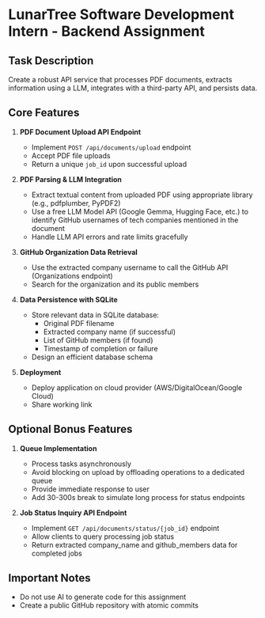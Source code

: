 # LunarTree Software Development Intern - Backend Assignment

## Task Description

Create a robust API service that processes PDF documents, extracts information using a LLM, integrates with a third-party API, and persists data.

## Core Features

1. **PDF Document Upload API Endpoint**
    - Implement `POST /api/documents/upload` endpoint
    - Accept PDF file uploads
    - Return a unique `job_id` upon successful upload

2. **PDF Parsing & LLM Integration**
    - Extract textual content from uploaded PDF using appropriate library (e.g., pdfplumber, PyPDF2)
    - Use a free LLM Model API (Google Gemma, Hugging Face, etc.) to identify GitHub usernames of tech companies mentioned in the document
    - Handle LLM API errors and rate limits gracefully

3. **GitHub Organization Data Retrieval**
    - Use the extracted company username to call the GitHub API (Organizations endpoint)
    - Search for the organization and its public members

4. **Data Persistence with SQLite**
    - Store relevant data in SQLite database:
      - Original PDF filename
      - Extracted company name (if successful)
      - List of GitHub members (if found)
      - Timestamp of completion or failure
    - Design an efficient database schema

5. **Deployment**
    - Deploy application on cloud provider (AWS/DigitalOcean/Google Cloud)
    - Share working link

## Optional Bonus Features

1. **Queue Implementation**
    - Process tasks asynchronously
    - Avoid blocking on upload by offloading operations to a dedicated queue
    - Provide immediate response to user
    - Add 30-300s break to simulate long process for status endpoints

2. **Job Status Inquiry API Endpoint**
    - Implement `GET /api/documents/status/{job_id}` endpoint
    - Allow clients to query processing job status
    - Return extracted company_name and github_members data for completed jobs

## Important Notes

- Do not use AI to generate code for this assignment
- Create a public GitHub repository with atomic commits
